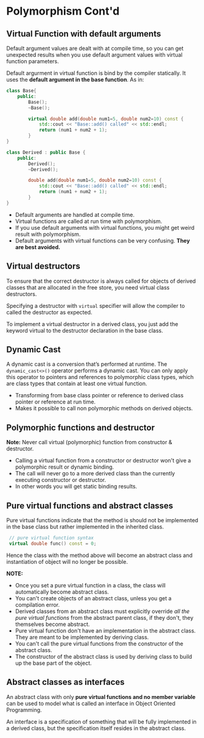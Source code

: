 # Polymorphism Cont'd

## Virtual Function with default arguments

Default argument values are dealt with at compile time, so you can get unexpected results when you use default argument values with virtual function parameters.

Default argurment in virtual function is bind by the compiler statically. It uses the **default argument in the base function**. As in:

```c++
class Base{
    public:
        Base();
        ~Base();

        virtual double add(double num1=5, double num2=10) const {
            std::cout << "Base::add() called" << std::endl;
            return (num1 + num2 + 1);
        }
}

class Derived : public Base {
    public:
        Derived();
        ~Derived();

        double add(double num1=5, double num2=10) const {
            std::cout << "Base::add() called" << std::endl;
            return (num1 + num2 + 1);
        }
}
```

* Default arguments are handled at compile time.
* Virtual functions are called at run time with polymorphism.
* If you use default arguments with virtual functions, you might get weird result with polymorphism.
* Default arguments with virtual functions can be very confusing. **They are best avoided.**


## Virtual destructors
To ensure that the correct destructor is always called for objects of derived classes that are allocated in the free store, you need virtual class destructors.

Specifying a destructor with `virtual` specifier will allow the compiler to called the destructor as expected. 

To implement a virtual destructor in a derived class, you just add the keyword virtual to the destructor declaration in the base class.

## Dynamic Cast

A dynamic cast is a conversion that’s performed at runtime. The `dynamic_cast<>()` operator performs a dynamic cast. You can only apply this operator to pointers and references to polymorphic class types, which are class types that contain at least one virtual function.

* Transforming from base class pointer or reference to derived class pointer or reference at run time.
* Makes it possible to call non polymorphic methods on derived objects.

## Polymorphic functions and destructor

**Note:** Never call virtual (polymorphic) function from constructor & destructor.
* Calling a virtual function from a constructor or destructor won't give a polymorphic result or dynamic binding.
* The call will never go to a more derived class than the currently executing constructor or destructor.
* In other words you will get static binding results.

## Pure virtual functions and abstract classes

Pure virtual functions indicate that the method is should not be implemented in the base class but rather implemented in the inherited class.

```cpp
 // pure virtual function syntax
 virtual double func() const = 0;
```

Hence the class with the method above will become an abstract class and instantiation of object will no longer be possible.

**NOTE:** 

- Once you set a pure virtual function in a class, the class will automatically become abstract class.
- You can't create objects of an abstract class, unless you get a compilation error.
- Derived classes from an abstract class must explicitly override *all the pure virtual functions* from the abstract parent class, if they don't, they themselves become abstract.
- Pure virtual function don't have an implementation in the abstract class. They are meant to be implemented by deriving class.
- You can't call the pure virtual functions from the constructor of the abstract class.
- The constructor of the abstract class is used by deriving class to build up the base part of the object.

## Abstract classes as interfaces

An abstract class with only **pure virtual functions and no member variable** can be used to model what is called an interface in Object Oriented Programming.

An interface is a specification of something that will be fully implemented in a derived class, but the specification itself resides in the abstract class.